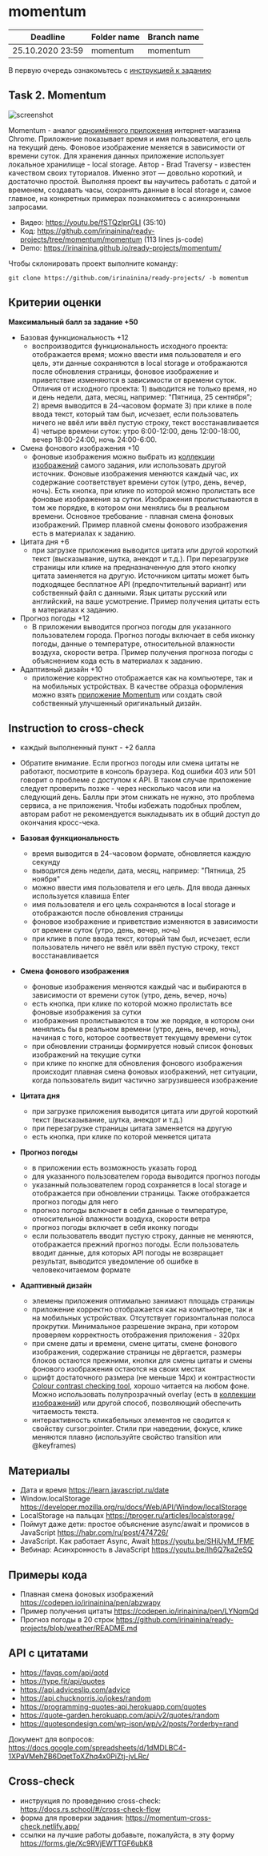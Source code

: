 # momentum

| Deadline         | Folder name | Branch name |
| ---------------- | ----------- | ----------- |
| 25.10.2020 23:59 | momentum    | momentum    |

В первую очередь ознакомьтесь с [инструкцией к заданию](introduction.md)

## Task 2. Momentum

![screenshot](images/momentum.png)

Momentum - аналог [одноимённого приложения](https://chrome.google.com/webstore/detail/momentum/laookkfknpbbblfpciffpaejjkokdgca?hl=ru) интернет-магазина Chrome. Приложение показывает время и имя пользователя, его цель на текущий день. Фоновое изображение меняется в зависимости от времени суток. Для хранения данных приложение использует локальное хранилище - local storage. Автор - Brad Traversy - известен качеством своих туториалов. Именно этот — довольно короткий, и достаточно простой. Выполняя проект вы научитесь работать с датой и временем, создавать часы, сохранять данные в local storage и, самое главное, на конкретных примерах познакомитесь с асинхронными запросами.

- Видео: https://youtu.be/fSTQzlprGLI (35:10)
- Код: https://github.com/irinainina/ready-projects/tree/momentum/momentum (113 lines js-code)
- Demo: https://irinainina.github.io/ready-projects/momentum/

Чтобы склонировать проект выполните команду:

`git clone https://github.com/irinainina/ready-projects/ -b momentum`

## Критерии оценки

**Максимальный балл за задание +50**

- Базовая функциональность +12
  - воспроизводится функциональность исходного проекта: отображается время; можно ввести имя пользователя и его цель, эти данные сохраняются в local storage и отображаются после обновления страницы, фоновое изображение и приветствие изменяются в зависимости от времени суток. Отличия от исходного проекта: 1) выводится не только время, но и день недели, дата, месяц, например: "Пятница, 25 сентября"; 2) время выводится в 24-часовом формате 3) при клике в поле ввода текст, который там был, исчезает, если пользователь ничего не ввёл или ввёл пустую строку, текст восстанавливается 4) четыре времени суток: утро 6:00-12:00, день 12:00-18:00, вечер 18:00-24:00, ночь 24:00-6:00.
- Смена фонового изображения +10
  - фоновые изображения можно выбрать из [коллекции изображений](https://github.com/irinainina/ready-projects/tree/momentum/momentum/assets/images) самого задания, или использовать другой источник. Фоновые изображения меняются каждый час, их содержание соответствует времени суток (утро, день, вечер, ночь). Есть кнопка, при клике по которой можно пролистать все фоновые изображения за сутки. Изображения пролистываются в том же порядке, в котором они менялись бы в реальном времени. Основное требование - плавная смена фоновых изображений. Пример плавной смены фонового изображения есть в материалах к заданию.
- Цитата дня +6
  - при загрузке приложения выводится цитата или другой короткий текст (высказывание, шутка, анекдот и т.д.). При перезагрузке страницы или клике на предназначенную для этого кнопку цитата заменяется на другую. Источником цитаты может быть подходящее бесплатное API (предпочтительный вариант) или собственный файл с данными. Язык цитаты русский или английский, на ваше усмотрение. Пример получения цитаты есть в материалах к заданию.
- Прогноз погоды +12
  - В приложении выводится прогноз погоды для указанного пользователем города. Прогноз погоды включает в себя иконку погоды, данные о температуре, относительной влажности воздуха, скорости ветра. Пример получения прогноза погоды с объяснением кода есть в материалах к заданию.
- Адаптивный дизайн +10
  - приложение корректно отображается как на компьютере, так и на мобильных устройствах. В качестве образца оформления можно взять [приложение Momentum](https://chrome.google.com/webstore/detail/momentum/laookkfknpbbblfpciffpaejjkokdgca?hl=ru) или создать свой собственный улучшенный оригинальный дизайн.

## Instruction to cross-check

- каждый выполненный пункт - +2 балла
- Обратите внимание. Если прогноз погоды или смена цитаты не работают, посмотрите в консоль браузера. Код ошибки 403 или 501 говорит о проблеме с доступом к API. В таком случае приложение следует проверить позже - через несколько часов или на следующий день. Баллы при этом снижать не нужно, это проблема сервиса, а не приложения. Чтобы избежать подобных проблем, авторам работ не рекомендуется выкладывать их в общий доступ до окончания кросс-чека.

- **Базовая функциональность**
  - время выводится в 24-часовом формате, обновляется каждую секунду
  - выводится день недели, дата, месяц, например: "Пятница, 25 ноября"
  - можно ввести имя пользователя и его цель. Для ввода данных используется клавиша Enter
  - имя пользователя и его цель сохраняются в local storage и отображаются после обновления страницы
  - фоновое изображение и приветствие изменяются в зависимости от времени суток (утро, день, вечер, ночь)
  - при клике в поле ввода текст, который там был, исчезает, если пользователь ничего не ввёл или ввёл пустую строку, текст восстанавливается
- **Смена фонового изображения**
  - фоновые изображения меняются каждый час и выбираются в зависимости от времени суток (утро, день, вечер, ночь)
  - есть кнопка, при клике по которой можно пролистать все фоновые изображения за сутки
  - изображения пролистываются в том же порядке, в котором они менялись бы в реальном времени (утро, день, вечер, ночь), начиная с того, которое соотвествует текущему времени суток
  - при обновлении страницы формируется новый список фоновых изображений на текущие сутки
  - при клике по кнопке для обновления фонового изображения происходит плавная смена фоновых изображений, нет ситуации, когда пользователь видит частично загрузившееся изображение
- **Цитата дня**
  - при загрузке приложения выводится цитата или другой короткий текст (высказывание, шутка, анекдот и т.д.)
  - при перезагрузке страницы цитата заменяется на другую
  - есть кнопка, при клике по которой меняется цитата
- **Прогноз погоды**
  - в приложении есть возможность указать город
  - для указанного пользователем города выводится прогноз погоды
  - указанный пользователем город сохраняется в local storage и отображается при обновлении страницы. Также отображается прогноз погоды для него
  - прогноз погоды включает в себя данные о температуре, относительной влажности воздуха, скорости ветра
  - прогноз погоды включает в себя иконку погоды
  - если пользователь вводит пустую строку, данные не меняются, отображается прежний прогноз погоды. Если пользователь вводит данные, для которых API погоды не возвращает результат, выводится уведомление об ошибке в человекочитаемом формате
- **Адаптивный дизайн**
  - элемены приложения оптимально занимают площадь страницы
  - приложение корректно отображается как на компьютере, так и на мобильных устройствах. Отсутствует горизонтальная полоса прокрутки. Минимальное разрешение экрана, при котором проверяем корректность отображения приложения - 320px
  - при смене даты и времени, смене цитаты, смене фонового изображения, содержание страницы не дёргается, размеры блоков остаются прежними, кнопки для смены цитаты и смены фонового изображения остаются на своих местах
  - шрифт достаточного размера (не меньше 14рх) и контрастности [Colour contrast checking tool](https://www.bl2.ru/programing/colourcontrastcheck.html), хорошо читается на любом фоне. Можно использовать полупрозрачный overlay (есть в [коллекции изображений](https://github.com/irinainina/ready-projects/tree/momentum/momentum/assets/images)) или другой способ, позволяющий обеспечить читаемость текста.
  - интерактивность кликабельных элементов не сводится к свойству cursor:pointer. Стили при наведении, фокусе, клике меняются плавно (используйте свойство transition или @keyframes)

## Материалы

- Дата и время https://learn.javascript.ru/date
- Window.localStorage https://developer.mozilla.org/ru/docs/Web/API/Window/localStorage
- LocalStorage на пальцах https://tproger.ru/articles/localstorage/
- Поймут даже дети: простое объяснение async/await и промисов в JavaScript https://habr.com/ru/post/474726/
- JavaScript. Как работает Async, Await https://youtu.be/SHiUyM_fFME
- Вебинар: Асинхронность в JavaScript https://youtu.be/Ih6Q7ka2eSQ

## Примеры кода

- Плавная смена фоновых изображений https://codepen.io/irinainina/pen/abzwapy
- Пример получения цитаты https://codepen.io/irinainina/pen/LYNqmQd
- Прогноз погоды в 20 строк https://github.com/irinainina/ready-projects/blob/weather/README.md

## API с цитатами

- https://favqs.com/api/qotd
- https://type.fit/api/quotes
- https://api.adviceslip.com/advice
- https://api.chucknorris.io/jokes/random
- https://programming-quotes-api.herokuapp.com/quotes
- https://quote-garden.herokuapp.com/api/v2/quotes/random
- https://quotesondesign.com/wp-json/wp/v2/posts/?orderby=rand

Документ для вопросов: https://docs.google.com/spreadsheets/d/1dMDLBC4-1XPaVMehZB6DqetToXZhq4x0PiZtj-jvLRc/

## Cross-check

- инструкция по проведению cross-check: https://docs.rs.school/#/cross-check-flow
- форма для проверки задания: https://momentum-cross-check.netlify.app/
- ссылки на лучшие работы добавьте, пожалуйста, в эту форму https://forms.gle/Xc9RVjEWTTGF6ubK8
